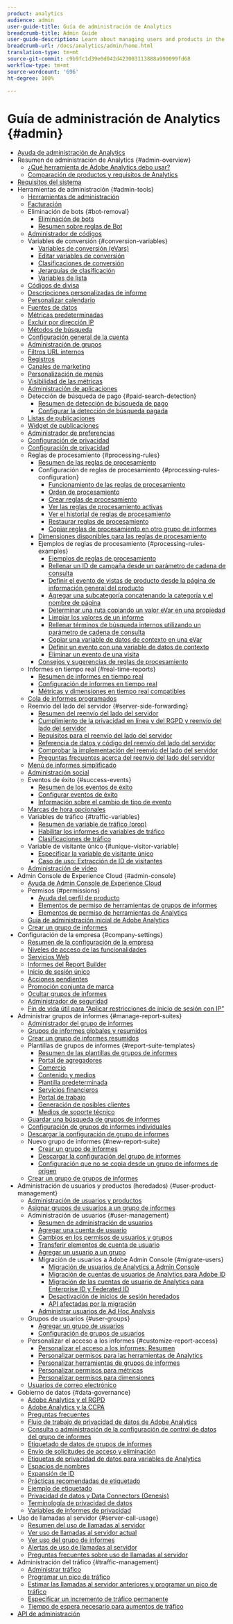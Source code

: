 ```yaml
---
product: analytics
audience: admin
user-guide-title: Guía de administración de Analytics
breadcrumb-title: Admin Guide
user-guide-description: Learn about managing users and products in the Experience Cloud Admin Console, configuring report suites, and more.
breadcrumb-url: /docs/analytics/admin/home.html
translation-type: tm+mt
source-git-commit: c9b9fc1d39e0d042d423003113888a990099fd68
workflow-type: tm+mt
source-wordcount: '696'
ht-degree: 100%

---
```



# Guía de administración de Analytics {#admin}

+ [Ayuda de administración de Analytics](home.md)
+ Resumen de administración de Analytics {#admin-overview}
   + [¿Qué herramienta de Adobe Analytics debo usar?](c-analytics-product-comparison/which-analytics-tool.md)
   + [Comparación de productos y requisitos de Analytics](c-analytics-product-comparison/analytics-product-comparison.md)
+ [Requisitos del sistema](sys-reqs.md)
+ Herramientas de administración {#admin-tools}
   + [Herramientas de administración](admin/c-admin-tools.md)
   + [Facturación](admin/billing-admin.md)
   + Eliminación de bots {#bot-removal}
      + [Eliminación de bots](admin/bot-removal/bot-removal.md)
      + [Resumen sobre reglas de Bot](admin/bot-removal/bot-rules.md)
   + [Administrador de códigos](admin/code-manager-admin.md)
   + Variables de conversión {#conversion-variables}
      + [Variables de conversión (eVars)](admin/conversion-var-admin/conversion-var-admin.md)
      + [Editar variables de conversión](admin/conversion-var-admin/t-conversion-variables-admin.md)
      + [Clasificaciones de conversión](admin/conversion-var-admin/conversion-classifications.md)
      + [Jerarquías de clasificación](admin/conversion-var-admin/classification-hierarchies.md)
      + [Variables de lista](admin/conversion-var-admin/list-var-admin.md)
   + [Códigos de divisa](admin/currency.md)
   + [Descripciones personalizadas de informe](admin/custom-desc-admin.md)
   + [Personalizar calendario](admin/custom-calendar.md)
   + [Fuentes de datos](admin/data-sources.md)
   + [Métricas predeterminadas](admin/default-metrics.md)
   + [Excluir por dirección IP](admin/exclude-ip.md)
   + [Métodos de búsqueda](admin/finding-methods.md)
   + [Configuración general de la cuenta](admin/general-acct-settings-admin.md)
   + [Administración de grupos](admin/group.md)
   + [Filtros URL internos](admin/internal-url-filter-admin.md)
   + [Registros](admin/logs.md)
   + [Canales de marketing](admin/marketing-channels-admin.md)
   + [Personalización de menús](admin/customize-menus.md)
   + [Visibilidad de las métricas](admin/metric-visibility.md)
   + [Administración de aplicaciones](admin/mobile-management.md)
   + Detección de búsqueda de pago {#paid-search-detection}
      + [Resumen de detección de búsqueda de pago](admin/paid-search-detection/paid-search-detection.md)
      + [Configurar la detección de búsqueda pagada](admin/paid-search-detection/t-paid-search-detection.md)
   + [Listas de publicaciones](admin/publishing-list.md)
   + [Widget de publicaciones](admin/publishing-widgets-admin.md)
   + [Administrador de preferencias](admin/preferences-manager.md)
   + [Configuración de privacidad](admin/privacy-settings.md)
   + [Configuración de privacidad](admin/privacy-reporting.md)
   + Reglas de procesamiento {#processing-rules}
      + [Resumen de las reglas de procesamiento](admin/c-processing-rules/processing-rules.md)
      + Configuración de reglas de procesamiento {#processing-rules-configuration}
         + [Funcionamiento de las reglas de procesamiento](admin/c-processing-rules/c-processing-rules-configuration/processing-rules-about.md)
         + [Orden de procesamiento](admin/c-processing-rules/c-processing-rules-configuration/processing-rule-order.md)
         + [Crear reglas de procesamiento](admin/c-processing-rules/c-processing-rules-configuration/t-processing-rules.md)
         + [Ver las reglas de procesamiento activas](admin/c-processing-rules/c-processing-rules-configuration/t-processing-rules-view.md)
         + [Ver el historial de reglas de procesamiento](admin/c-processing-rules/c-processing-rules-configuration/t-processing-rule-view-history.md)
         + [Restaurar reglas de procesamiento](admin/c-processing-rules/c-processing-rules-configuration/t-processing-rules-restore.md)
         + [Copiar reglas de procesamiento en otro grupo de informes](admin/c-processing-rules/c-processing-rules-configuration/t-processing-rules-copy-to-rs.md)
      + [Dimensiones disponibles para las reglas de procesamiento](admin/c-processing-rules/processing-rule-dimensions.md)
      + Ejemplos de reglas de procesamiento {#processing-rules-examples}
         + [Ejemplos de reglas de procesamiento](admin/c-processing-rules/processing-rules-examples/processing-rules-examples.md)
         + [Rellenar un ID de campaña desde un parámetro de cadena de consulta](admin/c-processing-rules/processing-rules-examples/processing-rules-populate-campaign-id.md)
         + [Definir el evento de vistas de producto desde la página de información general del producto](admin/c-processing-rules/processing-rules-examples/setting-the-product-view-event.md)
         + [Agregar una subcategoría concatenando la categoría y el nombre de página](admin/c-processing-rules/processing-rules-examples/subcategory-concatenating.md)
         + [Determinar una ruta copiando un valor eVar en una propiedad](admin/c-processing-rules/processing-rules-examples/processing-rules-determining-path.md)
         + [Limpiar los valores de un informe](admin/c-processing-rules/processing-rules-examples/clean-up-values-in-a-report.md)
         + [Rellenar términos de búsqueda internos utilizando un parámetro de cadena de consulta](admin/c-processing-rules/processing-rules-examples/processing-rules-populating-internal-search.md)
         + [Copiar una variable de datos de contexto en una eVar](admin/c-processing-rules/processing-rules-examples/processing-rules-copy-context-data.md)
         + [Definir un evento con una variable de datos de contexto](admin/c-processing-rules/processing-rules-examples/processing-rules-copy-context-data-event.md)
         + [Eliminar un evento de una visita](admin/c-processing-rules/processing-rules-examples/processing-rules-remove-event.md)
      + [Consejos y sugerencias de reglas de procesamiento](admin/c-processing-rules/processing-rules-tips.md)
   + Informes en tiempo real {#real-time-reports}
      + [Resumen de informes en tiempo real](admin/realtime/realtime.md)
      + [Configuración de informes en tiempo real](admin/realtime/t-realtime-admin.md)
      + [Métricas y dimensiones en tiempo real compatibles](admin/realtime/realtime-metrics.md)
   + [Cola de informes programados](admin/scheduled-reports-admin.md)
   + Reenvío del lado del servidor {#server-side-forwarding}
      + [Resumen del reenvío del lado del servidor](admin/c-server-side-forwarding/ssf.md)
      + [Cumplimiento de la privacidad en línea y del RGPD y reenvío del lado del servidor](admin/c-server-side-forwarding/ssf-gdpr.md)
      + [Requisitos para el reenvío del lado del servidor](admin/c-server-side-forwarding/ssf-requirements.md)
      + [Referencia de datos y código del reenvío del lado del servidor](admin/c-server-side-forwarding/ssf-reference.md)
      + [Comprobar la implementación del reenvío del lado del servidor](admin/c-server-side-forwarding/ssf-verify.md)
      + [Preguntas frecuentes acerca del reenvío del lado del servidor](admin/c-server-side-forwarding/ssf-faq.md)
   + [Menú de informes simplificado](admin/t-simplified-menu.md)
   + [Administración social](admin/social-management.md)
   + Eventos de éxito {#success-events}
      + [Resumen de los eventos de éxito](admin/c-success-events/success-event.md)
      + [Configurar eventos de éxito](admin/c-success-events/t-success-events.md)
      + [Información sobre el cambio de tipo de evento](admin/c-success-events/event-type.md)
   + [Marcas de hora opcionales](admin/timestamp-optional.md)
   + Variables de tráfico {#traffic-variables}
      + [Resumen de variable de tráfico (prop)](admin/c-traffic-variables/traffic-var.md)
      + [Habilitar los informes de variables de tráfico](admin/c-traffic-variables/t-traffic-variable.md)
      + [Clasificaciones de tráfico](admin/c-traffic-variables/traffic-classifications.md)
   + Variable de visitante único {#unique-visitor-variable}
      + [Especificar la variable de visitante único](admin/unique-visitor-variable-admin/t-unique-visitor-variable.md)
      + [Caso de uso: Extracción de ID de visitantes](admin/unique-visitor-variable-admin/extract-visitorids-usecase.md)
   + [Administración de vídeo](admin/video-management.md)
+ Admin Console de Experience Cloud {#admin-console}
   + [Ayuda de Admin Console de Experience Cloud](admin-console/home.md)
   + Permisos {#permissions}
      + [Ayuda del perfil de producto](admin-console/permissions/product-profile.md)
      + [Elementos de permiso de herramientas de grupos de informes](admin-console/permissions/report-suite-tools.md)
      + [Elementos de permiso de herramientas de Analytics](admin-console/permissions/analytics-tools.md)
   + [Guía de administración inicial de Adobe Analytics](admin-console/first-admin-guide.md)
   + [Crear un grupo de informes](admin-console/create-report-suite.md)
+ Configuración de la empresa {#company-settings}
   + [Resumen de la configuración de la empresa](company/c-company-settings.md)
   + [Niveles de acceso de las funcionalidades](company/feature-access-levels.md)
   + [Servicios Web](company/web-services-admin.md)
   + [Informes del Report Builder](company/report-builder-reports-admin.md)
   + [Inicio de sesión único](company/single-signon-admin.md)
   + [Acciones pendientes](company/pending-actions-admin.md)
   + [Promoción conjunta de marca](company/co-branding-admin.md)
   + [Ocultar grupos de informes](company/c-hide-report-suites.md)
   + [Administrador de seguridad](company/security-manager.md)
   + [Fin de vida útil para “Aplicar restricciones de inicio de sesión con IP”](company/login-restrictions-eol.md)
+ Administrar grupos de informes {#manage-report-suites}
   + [Administrador del grupo de informes](c-manage-report-suites/report-suites-admin.md)
   + [Grupos de informes globales y resumidos](c-manage-report-suites/rollup-report-suite.md)
   + [Crear un grupo de informes resumidos](c-manage-report-suites/t-rollups.md)
   + Plantillas de grupos de informes {#report-suite-templates}
      + [Resumen de las plantillas de grupos de informes](c-manage-report-suites/c-report-suite-templates/report-suite-templates.md)
      + [Portal de agregadores](c-manage-report-suites/c-report-suite-templates/aggregator-portal.md)
      + [Comercio](c-manage-report-suites/c-report-suite-templates/commerce-admin.md)
      + [Contenido y medios](c-manage-report-suites/c-report-suite-templates/content-media.md)
      + [Plantilla predeterminada](c-manage-report-suites/c-report-suite-templates/default-rs-template.md)
      + [Servicios financieros](c-manage-report-suites/c-report-suite-templates/financial-services.md)
      + [Portal de trabajo](c-manage-report-suites/c-report-suite-templates/job-portal.md)
      + [Generación de posibles clientes](c-manage-report-suites/c-report-suite-templates/lead-generation.md)
      + [Medios de soporte técnico](c-manage-report-suites/c-report-suite-templates/support-media.md)
   + [Guardar una búsqueda de grupos de informes](c-manage-report-suites/t-report-suite-saved-search.md)
   + [Configuración de grupos de informes individuales](c-manage-report-suites/individual-rs-settings.md)
   + [Descargar la configuración de grupo de informes](c-manage-report-suites/t-download-rs-settings.md)
   + Nuevo grupo de informes {#new-report-suite}
      + [Crear un grupo de informes](c-manage-report-suites/c-new-report-suite/t-create-a-report-suite.md)
      + [Descargar la configuración del grupo de informes](c-manage-report-suites/c-new-report-suite/new-report-suite.md)
      + [Configuración que no se copia desde un grupo de informes de origen](c-manage-report-suites/c-new-report-suite/settings-not-copied-from-rs.md)
   + [Crear un grupo de grupos de informes](c-manage-report-suites/t-create-rs-group.md)
+ Administración de usuarios y productos (heredados) {#user-product-management}
   + [Administración de usuarios y productos](user-management2/user-management.md)
   + [Asignar grupos de usuarios a un grupo de informes](user-management2/t-group-access-report-suite.md)
   + Administración de usuarios {#user-management}
      + [Resumen de administración de usuarios](user-management2/c-user-management/users.md)
      + [Agregar una cuenta de usuario](user-management2/c-user-management/t-add-user-account.md)
      + [Cambios en los permisos de usuarios y grupos](user-management2/c-user-management/permissions-changes.md)
      + [Transferir elementos de cuenta de usuario](user-management2/c-user-management/t-transfer-user-accout-privileges.md)
      + [Agregar un usuario a un grupo](user-management2/c-user-management/t-add-user-to-group.md)
      + Migración de usuarios a Adobe Admin Console {#migrate-users}
         + [Migración de usuarios de Analytics a Admin Console](user-management2/user-migration/c-migration-tool.md)
         + [Migración de cuentas de usuarios de Analytics para Adobe ID](user-management2/user-migration/t-migrate-users.md)
         + [Migración de las cuentas de usuario de Analytics para Enterprise ID y Federated ID](user-management2/user-migration/migrate-enterprise.md)
         + [Desactivación de inicios de sesión heredados](user-management2/user-migration/t-disable-legacy-login.md)
         + [API afectadas por la migración](user-management2/user-migration/developer.md)
      + [Administrar usuarios de Ad Hoc Analysis](user-management2/c-user-management/t-manage-dsc-users-admin.md)
   + Grupos de usuarios {#user-groups}
      + [Agregar un grupo de usuarios](user-management2/c-user-groups/t-user-group.md)
      + [Configuración de grupos de usuarios](user-management2/c-user-groups/groups.md)
   + Personalizar el acceso a los informes {#customize-report-access}
      + [Personalizar el acceso a los informes: Resumen](user-management2/c-customize-report-access/groups-customize-report-access.md)
      + [Personalizar permisos para las herramientas de Analytics](user-management2/c-customize-report-access/groups-analytics-tools.md)
      + [Personalizar herramientas de grupos de informes](user-management2/c-customize-report-access/groups-report-suite-tools.md)
      + [Personalizar permisos para métricas](user-management2/c-customize-report-access/groups-metrics.md)
      + [Personalizar permisos para dimensiones](user-management2/c-customize-report-access/groups-dimensions.md)
   + [Usuarios de correo electrónico](user-management2/t-email-users.md)
+ Gobierno de datos {#data-governance}
   + [Adobe Analytics y el RGPD](c-data-governance/an-gdpr-overview.md)
   + [Adobe Analytics y la CCPA](c-data-governance/an-ccpa-overview.md)
   + [Preguntas frecuentes](c-data-governance/gdpr-faq.md)
   + [Flujo de trabajo de privacidad de datos de Adobe Analytics](c-data-governance/an-gdpr-workflow.md)
   + [Consulta o administración de la configuración de control de datos del grupo de informes](c-data-governance/gdpr-view-settings.md)
   + [Etiquetado de datos de grupos de informes](c-data-governance/gdpr-setup-reportsuite.md)
   + [Envío de solicitudes de acceso y eliminación](c-data-governance/gdpr-submit-access-delete.md)
   + [Etiquetas de privacidad de datos para variables de Analytics](c-data-governance/gdpr-labels.md)
   + [Espacios de nombres](c-data-governance/gdpr-namespaces.md)
   + [Expansión de ID](c-data-governance/gdpr-id-expansion.md)
   + [Prácticas recomendadas de etiquetado](c-data-governance/gdpr-analytics-ids.md)
   + [Ejemplo de etiquetado](c-data-governance/gdpr-labeling-example.md)
   + [Privacidad de datos y Data Connectors (Genesis)](c-data-governance/data-connectors-gdpr.md)
   + [Terminología de privacidad de datos](c-data-governance/gdpr-terminology.md)
   + [Variables de informes de privacidad](c-data-governance/consent-variables.md)
+ Uso de llamadas al servidor {#server-call-usage}
   + [Resumen del uso de llamadas al servidor](c-server-call-usage/overage-overview.md)
   + [Ver uso de llamadas al servidor actual](c-server-call-usage/server-call-usage-dashboard.md)
   + [Ver uso del grupo de informes](c-server-call-usage/report-suite-usage.md)
   + [Alertas de uso de llamadas al servidor](c-server-call-usage/scu-alerts.md)
   + [Preguntas frecuentes sobre uso de llamadas al servidor](c-server-call-usage/overage-faq.md)
+ Administración del tráfico {#traffic-management}
   + [Administrar tráfico](c-traffic-management/traffic-management.md)
   + [Programar un pico de tráfico](c-traffic-management/t-traffic-schedule-spike.md)
   + [Estimar las llamadas al servidor anteriores y programar un pico de tráfico](c-traffic-management/traffic-spike-estimate-past-server-calls.md)
   + [Especificar un incremento de tráfico permanente](c-traffic-management/t-traffic-permanent.md)
   + [Tiempo de espera necesario para aumentos de tráfico](c-traffic-management/traffic-lead-time.md)
+ [API de administración](c-admin-api/c-admin-api.md)
